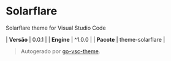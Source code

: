 # Solarflare

Solarflare theme for Visual Studio Code

| **Versão** | 0.0.1 |
| **Engine** | ^1.0.0 |
| **Pacote** | theme-solarflare |

> Autogerado por [go-vsc-theme](https://github.com/natalbu/go-vsc-theme).
